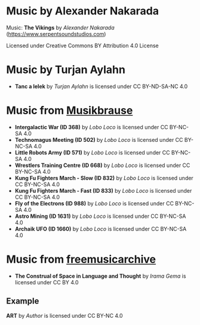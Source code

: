 # Music by Alexander Nakarada
Music: **The Vikings** by _Alexander Nakarada_ (https://www.serpentsoundstudios.com)

Licensed under Creative Commons BY Attribution 4.0 License

# Music by Turjan Aylahn
- **Tanc a lelek** by _Turjan Aylahn_ is licensed under CC BY-ND-SA-NC 4.0

# Music from [Musikbrause](https://musikbrause.de/)
- **Intergalactic War (ID 368)** by _Lobo Loco_ is licensed under CC BY-NC-SA 4.0
- **Technomagus Meeting (ID 502)** by _Lobo Loco_ is licensed under CC BY-NC-SA 4.0
- **Little Robots Army (ID 571)** by _Lobo Loco_ is licensed under CC BY-NC-SA 4.0
- **Wrestlers Training Centre (ID 668)** by _Lobo Loco_ is licensed under CC BY-NC-SA 4.0
- **Kung Fu Fighters March - Slow (ID 832)** by _Lobo Loco_ is licensed under CC BY-NC-SA 4.0
- **Kung Fu Fighters March - Fast (ID 833)** by _Lobo Loco_ is licensed under CC BY-NC-SA 4.0
- **Fly of the Electrons (ID 988)** by _Lobo Loco_ is licensed under CC BY-NC-SA 4.0
- **Astro Mining (ID 1631)** by _Lobo Loco_ is licensed under CC BY-NC-SA 4.0
- **Archaik UFO (ID 1660)** by _Lobo Loco_ is licensed under CC BY-NC-SA 4.0

# Music from [freemusicarchive](https://freemusicarchive.org)
- **The Construal of Space in Language and Thought** by _Irama Gema_ is licensed under CC BY 4.0

## Example
**ART** by _Author_ is licensed under CC BY-NC 4.0

